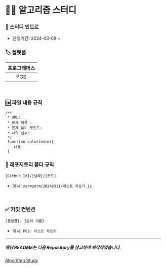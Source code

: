 # 🧑‍💻 알고리즘 스터디

### 🚀 스터디 인트로

- 진행기간: 2024-03-09 ~

### 🏷️ 플랫폼

| 프로그래머스 |
| :----------: |
|     PGS      |

<br/>

### 🆗 파일 내용 규칙

```
/**
 * URL:
 * 문제 이름 :
 * 문제 풀이 포인트:
 * 나의 실수:
 */
 function solution(n){
    내용
 }
```

### 📝 레포지토리 폴더 규칙

```
{Github Id}/{날짜}/{코드}
```

- 예시: `zermzerm/20240311/리스트 자르기.js`

<br/>

### ✅ 커밋 컨벤션

```
{플랫폼}: {문제 이름}
```

- 예시: `PGS: 리스트 자르기`

---

##### 해당 README는 다음 Repository를 참고하여 제작하였습니다.

[Algorithm Study](https://github.com/CodeSquad-2023-BE-Study/Algorithm-Study/tree/main)
